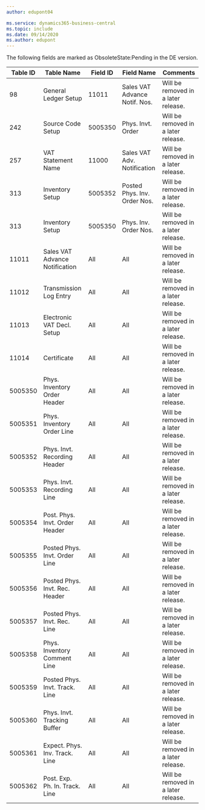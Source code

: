 ```yaml
---
author: edupont04

ms.service: dynamics365-business-central
ms.topic: include
ms.date: 09/14/2020
ms.author: edupont
---
```

The following fields are marked as ObsoleteState:Pending in the DE version.

|Table ID|Table Name|Field ID|Field Name|Comments|
|--------|--------|--------|--------|--------|
|98|General Ledger Setup|11011|Sales VAT Advance Notif. Nos.|Will be removed in a later release.|
|242|Source Code Setup|5005350|Phys. Invt. Order|Will be removed in a later release.|
|257|VAT Statement Name|11000|Sales VAT Adv. Notification|Will be removed in a later release.|
|313|Inventory Setup|5005352|Posted Phys. Inv. Order Nos.|Will be removed in a later release.|
|313|Inventory Setup|5005350|Phys. Inv. Order Nos.|Will be removed in a later release.|
|11011|Sales VAT Advance Notification|All|All|Will be removed in a later release.|
|11012|Transmission Log Entry|All|All|Will be removed in a later release.|
|11013|Electronic VAT Decl. Setup|All|All|Will be removed in a later release.|
|11014|Certificate|All|All|Will be removed in a later release.|
|5005350|Phys. Inventory Order Header|All|All|Will be removed in a later release.|
|5005351|Phys. Inventory Order Line|All|All|Will be removed in a later release.|
|5005352|Phys. Invt. Recording Header|All|All|Will be removed in a later release.|
|5005353|Phys. Invt. Recording Line|All|All|Will be removed in a later release.|
|5005354|Post. Phys. Invt. Order Header|All|All|Will be removed in a later release.|
|5005355|Posted Phys. Invt. Order Line|All|All|Will be removed in a later release.|
|5005356|Posted Phys. Invt. Rec. Header|All|All|Will be removed in a later release.|
|5005357|Posted Phys. Invt. Rec. Line|All|All|Will be removed in a later release.|
|5005358|Phys. Inventory Comment Line|All|All|Will be removed in a later release.|
|5005359|Posted Phys. Invt. Track. Line|All|All|Will be removed in a later release.|
|5005360|Phys. Invt. Tracking Buffer|All|All|Will be removed in a later release.|
|5005361|Expect. Phys. Inv. Track. Line|All|All|Will be removed in a later release.|
|5005362|Post. Exp. Ph. In. Track. Line|All|All|Will be removed in a later release.|
